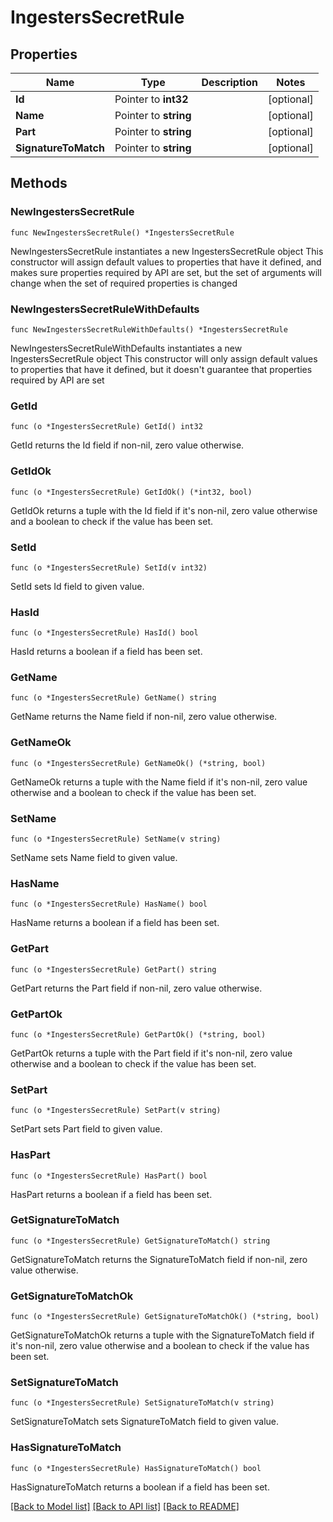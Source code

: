 # IngestersSecretRule

## Properties

Name | Type | Description | Notes
------------ | ------------- | ------------- | -------------
**Id** | Pointer to **int32** |  | [optional] 
**Name** | Pointer to **string** |  | [optional] 
**Part** | Pointer to **string** |  | [optional] 
**SignatureToMatch** | Pointer to **string** |  | [optional] 

## Methods

### NewIngestersSecretRule

`func NewIngestersSecretRule() *IngestersSecretRule`

NewIngestersSecretRule instantiates a new IngestersSecretRule object
This constructor will assign default values to properties that have it defined,
and makes sure properties required by API are set, but the set of arguments
will change when the set of required properties is changed

### NewIngestersSecretRuleWithDefaults

`func NewIngestersSecretRuleWithDefaults() *IngestersSecretRule`

NewIngestersSecretRuleWithDefaults instantiates a new IngestersSecretRule object
This constructor will only assign default values to properties that have it defined,
but it doesn't guarantee that properties required by API are set

### GetId

`func (o *IngestersSecretRule) GetId() int32`

GetId returns the Id field if non-nil, zero value otherwise.

### GetIdOk

`func (o *IngestersSecretRule) GetIdOk() (*int32, bool)`

GetIdOk returns a tuple with the Id field if it's non-nil, zero value otherwise
and a boolean to check if the value has been set.

### SetId

`func (o *IngestersSecretRule) SetId(v int32)`

SetId sets Id field to given value.

### HasId

`func (o *IngestersSecretRule) HasId() bool`

HasId returns a boolean if a field has been set.

### GetName

`func (o *IngestersSecretRule) GetName() string`

GetName returns the Name field if non-nil, zero value otherwise.

### GetNameOk

`func (o *IngestersSecretRule) GetNameOk() (*string, bool)`

GetNameOk returns a tuple with the Name field if it's non-nil, zero value otherwise
and a boolean to check if the value has been set.

### SetName

`func (o *IngestersSecretRule) SetName(v string)`

SetName sets Name field to given value.

### HasName

`func (o *IngestersSecretRule) HasName() bool`

HasName returns a boolean if a field has been set.

### GetPart

`func (o *IngestersSecretRule) GetPart() string`

GetPart returns the Part field if non-nil, zero value otherwise.

### GetPartOk

`func (o *IngestersSecretRule) GetPartOk() (*string, bool)`

GetPartOk returns a tuple with the Part field if it's non-nil, zero value otherwise
and a boolean to check if the value has been set.

### SetPart

`func (o *IngestersSecretRule) SetPart(v string)`

SetPart sets Part field to given value.

### HasPart

`func (o *IngestersSecretRule) HasPart() bool`

HasPart returns a boolean if a field has been set.

### GetSignatureToMatch

`func (o *IngestersSecretRule) GetSignatureToMatch() string`

GetSignatureToMatch returns the SignatureToMatch field if non-nil, zero value otherwise.

### GetSignatureToMatchOk

`func (o *IngestersSecretRule) GetSignatureToMatchOk() (*string, bool)`

GetSignatureToMatchOk returns a tuple with the SignatureToMatch field if it's non-nil, zero value otherwise
and a boolean to check if the value has been set.

### SetSignatureToMatch

`func (o *IngestersSecretRule) SetSignatureToMatch(v string)`

SetSignatureToMatch sets SignatureToMatch field to given value.

### HasSignatureToMatch

`func (o *IngestersSecretRule) HasSignatureToMatch() bool`

HasSignatureToMatch returns a boolean if a field has been set.


[[Back to Model list]](../README.md#documentation-for-models) [[Back to API list]](../README.md#documentation-for-api-endpoints) [[Back to README]](../README.md)


